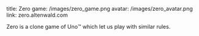 title: Zero
game: /images/zero_game.png
avatar: /images/zero_avatar.png
link: zero.altenwald.com

Zero is a clone game of Uno™️ which let us play with similar rules.
